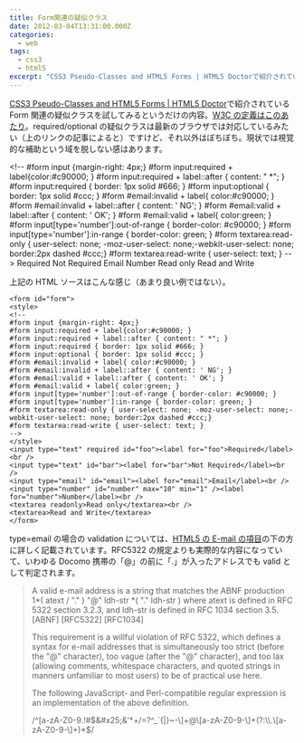 ```yaml
---
title: Form関連の疑似クラス
date: 2012-03-04T13:31:00.000Z
categories:
  - web
tags:
  - css3
  - html5
excerpt: "CSS3 Pseudo-Classes and HTML5 Forms | HTML5 Doctorで紹介されているForm関連の疑似クラスを試してみるというだけの内容。W3Cの定義はこのあたり。required/optionalの疑似クラスは最新のブラウザでは対応しているみたい（上のリンクの記事によると）ですけど、それ以外はぼちぼち。現状では視覚的な補助という域を脱しない感はあります。"
---
```


[CSS3 Pseudo-Classes and HTML5 Forms | HTML5 Doctor](http://html5doctor.com/css3-pseudo-classes-and-html5-forms/)で紹介されている Form 関連の疑似クラスを試してみるというだけの内容。[W3C の定義はこのあたり](http://www.w3.org/TR/css3-ui/#pseudo-validity)。required/optional の疑似クラスは最新のブラウザでは対応しているみたい（上のリンクの記事によると）ですけど、それ以外はぼちぼち。現状では視覚的な補助という域を脱しない感はあります。

<!\-\- #form input {margin-right: 4px;} #form input:required + label{color:#c90000; } #form input:required + label::after { content: " \*"; } #form input:required { border: 1px solid #666; } #form input:optional { border: 1px solid #ccc; } #form #email:invalid + label{ color:#c90000; } #form #email:invalid + label::after { content: ' NG'; } #form #email:valid + label::after { content: ' OK'; } #form #email:valid + label{ color:green; } #form input\[type='number'\]:out-of-range { border-color: #c90000; } #form input\[type='number'\]:in-range { border-color: green; } #form textarea:read-only { user-select: none; -moz-user-select: none;-webkit-user-select: none; border:2px dashed #ccc;} #form textarea:read-write { user-select: text; } --> Required
Not Required
Email
Number
Read only
Read and Write

上記の HTML ソースはこんな感じ（あまり良い例ではない）。

```
<form id="form">
<style>
<!--
#form input {margin-right: 4px;}
#form input:required + label{color:#c90000; }
#form input:required + label::after { content: " *"; }
#form input:required { border: 1px solid #666; }
#form input:optional { border: 1px solid #ccc; }
#form #email:invalid + label{ color:#c90000; }
#form #email:invalid + label::after { content: ' NG'; }
#form #email:valid + label::after { content: ' OK'; }
#form #email:valid + label{ color:green; }
#form input[type='number']:out-of-range { border-color: #c90000; }
#form input[type='number']:in-range { border-color: green; }
#form textarea:read-only { user-select: none; -moz-user-select: none;-webkit-user-select: none; border:2px dashed #ccc;}
#form textarea:read-write { user-select: text; }
-->
</style>
<input type="text" required id="foo"><label for="foo">Required</label><br />
<input type="text" id="bar"><label for="bar">Not Required</label><br />
<input type="email" id="email"><label for="email">Email</label><br />
<input type="number" id="number" max="10" min="1" /><label for="number">Number</label><br />
<textarea readonly>Read only</textarea><br />
<textarea>Read and Write</textarea>
</form>

```

type=email の場合の validation については、[HTML5 の E-mail の項目](http://dev.w3.org/html5/spec/Overview.html#e-mail-state-type-email)の下の方に詳しく記載されています。RFC5322 の規定よりも実際的な内容になっていて、いわゆる Docomo 携帯の「@」の前に「.」が入ったアドレスでも valid として判定されます。

> A valid e-mail address is a string that matches the ABNF production 1*( atext / "." ) "@" ldh-str *( "." ldh-str ) where atext is defined in RFC 5322 section 3.2.3, and ldh-str is defined in RFC 1034 section 3.5. \[ABNF\] \[RFC5322\] \[RFC1034\]
>
> This requirement is a willful violation of RFC 5322, which defines a syntax for e-mail addresses that is simultaneously too strict (before the "@" character), too vague (after the "@" character), and too lax (allowing comments, whitespace characters, and quoted strings in manners unfamiliar to most users) to be of practical use here.
>
> The following JavaScript- and Perl-compatible regular expression is an implementation of the above definition.
>
> /^\[a-zA-Z0-9.!#$&#x25;&'*+/=?^_`{|}~-\]+@\[a-zA-Z0-9-\]+(?:\\.\[a-zA-Z0-9-\]+)*$/

